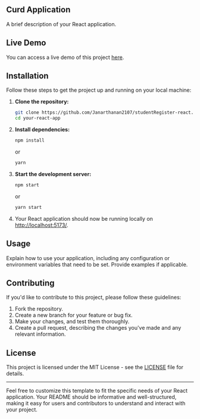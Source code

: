## Curd Application

A brief description of your React application.

## Live Demo

You can access a live demo of this project [here](https://sparkling-alfajores-9d039c.netlify.app/).

## Installation

Follow these steps to get the project up and running on your local machine:

1. **Clone the repository:**

   ```bash
   git clone https://github.com/Janarthanan2107/studentRegister-react.git
   cd your-react-app
   ```

2. **Install dependencies:**

   ```bash
   npm install
   ```

   or

   ```bash
   yarn
   ```

3. **Start the development server:**

   ```bash
   npm start
   ```

   or

   ```bash
   yarn start
   ```

4. Your React application should now be running locally on [http://localhost:5173/](http://localhost:5173/).

## Usage

Explain how to use your application, including any configuration or environment variables that need to be set. Provide examples if applicable.

## Contributing

If you'd like to contribute to this project, please follow these guidelines:

1. Fork the repository.
2. Create a new branch for your feature or bug fix.
3. Make your changes, and test them thoroughly.
4. Create a pull request, describing the changes you've made and any relevant information.

## License

This project is licensed under the MIT License - see the [LICENSE](LICENSE) file for details.

---

Feel free to customize this template to fit the specific needs of your React application. Your README should be informative and well-structured, making it easy for users and contributors to understand and interact with your project.